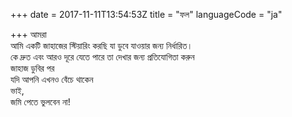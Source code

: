 +++
date = 2017-11-11T13:54:53Z
title = "ফল"
languageCode = "ja"
 
+++ 
আমরা   
আমি একটি জাহাজের স্টিয়ারিং করছি যা ডুবে যাওয়ার জন্য নির্ধারিত।    
কে দ্রুত এবং আরও দূরে যেতে পারে তা দেখার জন্য প্রতিযোগিতা করুন   
জাহাজ ডুবির পর   
যদি আপনি এখনও বেঁচে থাকেন   
ভাই,   
জমি পেতে ভুলবেন না!